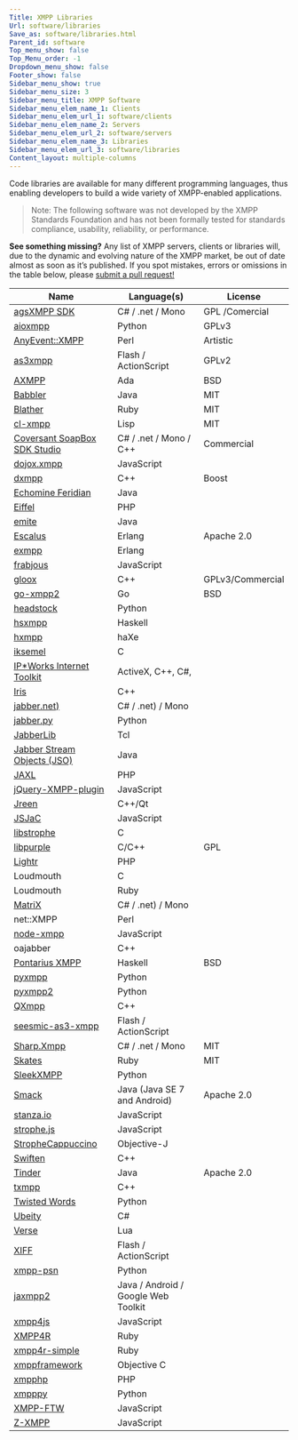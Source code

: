 ```yaml
---
Title: XMPP Libraries
Url: software/libraries
Save_as: software/libraries.html
Parent_id: software
Top_menu_show: false
Top_Menu_order: -1
Dropdown_menu_show: false
Footer_show: false
Sidebar_menu_show: true
Sidebar_menu_size: 3
Sidebar_menu_title: XMPP Software
Sidebar_menu_elem_name_1: Clients
Sidebar_menu_elem_url_1: software/clients
Sidebar_menu_elem_name_2: Servers
Sidebar_menu_elem_url_2: software/servers
Sidebar_menu_elem_name_3: Libraries
Sidebar_menu_elem_url_3: software/libraries
Content_layout: multiple-columns
---
```


Code libraries are available for many different programming languages, thus enabling developers to build a wide variety of XMPP-enabled applications.

> Note: The following software was not developed by the XMPP Standards Foundation and has not been formally tested for standards compliance, usability, reliability, or performance.

__See something missing?__ Any list of XMPP servers, clients or libraries will, due to the dynamic and evolving nature of the XMPP market, be out of date almost as soon as it’s published. If you spot mistakes, errors or omissions in the table below, please [submit a pull request!](https://github.com/xsf/xmpp.org)

| Name                                                                      | Language(s)                         | License          |
|---------------------------------------------------------------------------|-------------------------------------|------------------|
| [agsXMPP SDK](http://ag-software.net)                                     | C# / .net / Mono                    | GPL /Comercial   |
| [aioxmpp](https://github.com/horazont/aioxmpp)                            | Python                              | GPLv3         |
| [AnyEvent::XMPP](http://ta-sa.org)                                        | Perl                                | Artistic         |
| [as3xmpp](https://github.com/lyokato/as3xmppclient)                       | Flash / ActionScript                | GPLv2            |
| [AXMPP](http://orge.ada-ru.org)                                           | Ada                                 | BSD              |
| [Babbler](http://babbler-xmpp.blogspot.de)                                | Java                                | MIT              |
| [Blather](http://adhearsion.com)                                          | Ruby                                | MIT              |
| [cl-xmpp](http://common-lisp.net)                                         | Lisp                                | MIT              |
| [Coversant SoapBox SDK Studio](http://coversant.com)                      | C# / .net / Mono / C++              | Commercial       |
| [dojox.xmpp](https://github.com/dojo/dojox)                               | JavaScript                          |                  |
| [dxmpp](https://github.com/stefandxm/dxmpp)                               | C++                                 | Boost            |
| [Echomine Feridian](https://github.com/jdevelop/feridian)                 | Java                                |                  |
| [Eiffel](https://www.eiffel.org/resources/libraries/eiffel-xmpp)          | PHP                                 |                  |
| [emite](https://github.com/EmiteGWT/emite)                                | Java                                |                  |
| [Escalus](https://github.com/esl/escalus)                                 | Erlang                              | Apache 2.0       |
| [exmpp](http://exmpp.org)                                                 | Erlang                              |                  |
| [frabjous](https://github.com/theozaurus/frabjous)                        | JavaScript                          |                  |
| [gloox](http://camaya.net)                                                | C++                                 | GPLv3/Commercial |
| [go-xmpp2](https://cjones.org/hg/go-xmpp2)                                | Go                                  | BSD              |
| [headstock](https://github.com/Lawouach/headstock)                        | Python                              |                  |
| [hsxmpp](http://חנוך.se)                                                  | Haskell                             |                  |
| [hxmpp](http://hxmpp.disktree.net)                                        | haXe                                |                  |
| [iksemel](http://code.google.com/p/iksemel)                               | C                                   |                  |
| [IP*Works Internet Toolkit](https://www.nsoftware.com/ipworks/)           | ActiveX, C++, C#,                   |                  |
| [Iris](https://github.com/psi-im/iris)                                    | C++                                 |                  |
| [jabber.net)](https://code.google.com/archive/p/jabber-net/)              | C# / .net) / Mono                   |                  |
| [jabber.py](http://jabberpy.sourceforge.net/)                             | Python                              |                  |
| [JabberLib](http://coccinella.im)                                         | Tcl                                 |                  |
| [Jabber Stream Objects (JSO)](https://java.net/projects/jso)              | Java                                |                  |
| [JAXL](https://github.com/jaxl/JAXL)                                      | PHP                                 |                  |
| [jQuery-XMPP-plugin](https://github.com/maxpowel/jQuery-XMPP-plugin)      | JavaScript                          |                  |
| [Jreen](http://qutim.org)                                                 | C++/Qt                              |                  |
| [JSJaC](https://github.com/sstrigler/JSJaC)                               | JavaScript                          |                  |
| [libstrophe](http://strophe.im)                                           | C                                   |                  |
| [libpurple](https://developer.pidgin.im/wiki/WhatIsLibpurple)             | C/C++                               | GPL              |
| [Lightr](https://github.com/myYearbook/lightr)                            | PHP                                 |                  |
| Loudmouth                                                                 | C                                   |                  |
| Loudmouth                                                                 | Ruby                                |                  |
| [MatriX](http://ag-software.net)                                          | C# / .net) / Mono                   |                  |
| net::XMPP                                                                 | Perl                                |                  |
| [node-xmpp](http://node-xmpp.org)                                         | JavaScript                          |                  |
| oajabber                                                                  | C++                                 |                  |
| [Pontarius XMPP](https://github.com/pontarius/pontarius-xmpp/)            | Haskell                             | BSD              |
| [pyxmpp](http://pyxmpp.jajcus.net/pyxmpp.html)                            | Python                              |                  |
| [pyxmpp2](https://github.com/Jajcus/pyxmpp2)                              | Python                              |                  |
| [QXmpp](www.qxmpp.org)                                                    | C++                                 |                  |
| [seesmic-as3-xmpp](https://code.google.com/archive/p/seesmic-as3-xmpp)    | Flash / ActionScript                |                  |
| [Sharp.Xmpp](https://github.com/pgstath/Sharp.Xmpp)                       | C# / .net / Mono                    | MIT              | 
| [Skates](https://github.com/julien51/skates)                              | Ruby                                | MIT              |
| [SleekXMPP](https://github.com/fritzy/SleekXMPP)                          | Python                              |                  |
| [Smack](http://www.igniterealtime.org/projects/smack)                     | Java (Java SE 7 and Android)        | Apache 2.0       |
| [stanza.io](https://github.com/otalk/stanza.io)                           | JavaScript                          |                  |
| [strophe.js](http://strophe.im/strophejs)                                 | JavaScript                          |                  |
| [StropheCappuccino](https://github.com/ArchipelProject/StropheCappuccino) | Objective-J                         |                  |
| [Swiften](http://swift.im)                                                | C++                                 |                  |
| [Tinder](http://www.igniterealtime.org/projects/tinder)                   | Java                                | Apache 2.0       |
| [txmpp](https://github.com/rpavlik/txmpp)                                 | C++                                 |                  |
| [Twisted Words](http://twistedmatrix.com)                                 | Python                              |                  |
| [Ubeity](https://github.com/ubiety/xmpp)                                  | C#                                  |                  |
| [Verse](http://matthewwild.co.uk/projects/verse/verse_doc.xml)            | Lua                                 |                  |
| [XIFF](http://igniterealtime.org)                                         | Flash / ActionScript                |                  |
| [xmpp-psn](http://code.google.com)                                        | Python                              |                  |
| [jaxmpp2](https://projects.tigase.org/projects/jaxmpp2)                   | Java / Android / Google Web Toolkit |                  |
| [xmpp4js](http://xmpp4js.sourceforge.net/)                                | JavaScript                          |                  |
| [XMPP4R](https://xmpp4r.github.io/)                                       | Ruby                                |                  |
| [xmpp4r-simple](http://code.google.com)                                   | Ruby                                |                  |
| [xmppframework](http://github.com)                                        | Objective C                         |                  |
| [xmpphp](http://code.google.com)                                          | PHP                                 |                  |
| [xmpppy](http://xmpppy.sourceforge.net)                                   | Python                              |                  |
| [XMPP-FTW](https://github.com/xmpp-ftw)                                   | JavaScript                          |                  |
| [Z-XMPP](http://ivan.vucica.net)                                          | JavaScript                          |                  |

